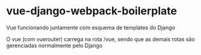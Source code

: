 # vue-django-webpack-boilerplate

Vue funcionando juntamente com esquema de templates do Django

O vue (com vuerouter) carrega na rota /vue, sendo que as demais rotas são gerenciadas normalmente pelo Django
